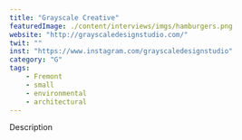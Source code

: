 ```yaml
---
title: "Grayscale Creative"
featuredImage: ./content/interviews/imgs/hamburgers.png
website: "http://grayscaledesignstudio.com/"
twit: ""
inst: "https://www.instagram.com/grayscaledesignstudio"
category: "G"
tags:
    - Fremont
    - small
    - environmental
    - architectural
---
```


Description
